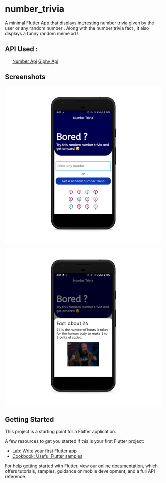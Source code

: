 # number_trivia

A minimal Flutter App that displays interesting number trivia given by the user or any random number .
Along with the number trivia fact , it also displays a funny random meme xd !

## API Used :
<ol type="1">

  <a href = "http://numbersapi.com/#42">Number Api</a>
  <a href = "https://developers.giphy.com/">Giphy Api</a>
  
 </ol>




## Screenshots
![Image 1](https://github.com/parthpanchal123/Number_trivia_flutter/blob/master/assets/images/ss1.png)
</hr>

![Image 2](https://github.com/parthpanchal123/Number_trivia_flutter/blob/master/assets/images/ss2.png)


## Getting Started

This project is a starting point for a Flutter application.

A few resources to get you started if this is your first Flutter project:

- [Lab: Write your first Flutter app](https://flutter.dev/docs/get-started/codelab)
- [Cookbook: Useful Flutter samples](https://flutter.dev/docs/cookbook)

For help getting started with Flutter, view our
[online documentation](https://flutter.dev/docs), which offers tutorials,
samples, guidance on mobile development, and a full API reference.
